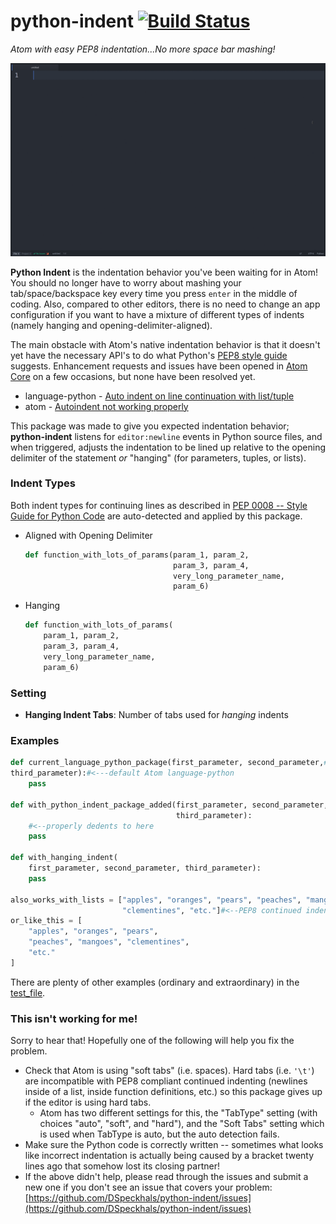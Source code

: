 # python-indent [![Build Status](https://travis-ci.com/DSpeckhals/python-indent.svg?branch=master)](https://travis-ci.com/DSpeckhals/python-indent)

_Atom with easy PEP8 indentation...No more space bar mashing!_

![example of python-indent](https://raw.githubusercontent.com/DSpeckhals/python-indent/master/resources/img/python-indent-demonstration.gif)

__Python Indent__ is the indentation behavior you've been waiting for in Atom! You should no longer
have to worry about mashing your tab/space/backspace key every time you press `enter` in the middle
of coding. Also, compared to other editors, there is no need to change an app configuration if you
want to have a mixture of different types of indents (namely hanging and opening-delimiter-aligned).

The main obstacle with Atom's native indentation behavior is that it doesn't yet have the necessary
API's to do what Python's [PEP8 style guide](https://www.python.org/dev/peps/pep-0008/#indentation)
suggests. Enhancement requests and issues have been opened in [Atom Core](https://github.com/atom/atom)
on a few occasions, but none have been resolved yet.

- language-python - [Auto indent on line continuation with list/tuple](https://github.com/atom/language-python/issues/22)
- atom - [Autoindent not working properly](https://github.com/atom/atom/issues/6655)

This package was made to give you expected indentation behavior; __python-indent__ listens for
`editor:newline` events in Python source files, and when triggered, adjusts the indentation to
be lined up relative to the opening delimiter of the statement _or_ "hanging" (for parameters,
tuples, or lists).

### Indent Types
Both indent types for continuing lines as described in
[PEP 0008 -- Style Guide for Python Code](https://www.python.org/dev/peps/pep-0008/#indentation)
are auto-detected and applied by this package.

  - Aligned with Opening Delimiter

    ```python
    def function_with_lots_of_params(param_1, param_2,
                                     param_3, param_4,
                                     very_long_parameter_name,
                                     param_6)
    ```
  - Hanging

      ```python
      def function_with_lots_of_params(
          param_1, param_2,
          param_3, param_4,
          very_long_parameter_name,
          param_6)
      ```

### Setting
- __Hanging Indent Tabs__: Number of tabs used for _hanging_ indents

### Examples

```python
def current_language_python_package(first_parameter, second_parameter,#<newline>
third_parameter):#<---default Atom language-python
    pass

def with_python_indent_package_added(first_parameter, second_parameter,
                                     third_parameter):
    #<--properly dedents to here
    pass

def with_hanging_indent(
    first_parameter, second_parameter, third_parameter):
    pass

also_works_with_lists = ["apples", "oranges", "pears", "peaches", "mangoes",
                         "clementines", "etc."]#<--PEP8 continued indentation
or_like_this = [
    "apples", "oranges", "pears",
    "peaches", "mangoes", "clementines",
    "etc."
]

```

There are plenty of other examples (ordinary and extraordinary) in the
[test_file](https://github.com/DSpeckhals/python-indent/blob/master/spec/test_file.py).

### This isn't working for me!

Sorry to hear that! Hopefully one of the following will help you fix the problem.

* Check that Atom is using "soft tabs" (i.e. spaces). Hard tabs (i.e. `'\t'`) are incompatible with PEP8 compliant continued indenting (newlines inside of a list, inside function definitions, etc.) so this package gives up if the editor is using hard tabs.
    * Atom has two different settings for this, the "TabType" setting (with choices "auto", "soft", and "hard"), and the "Soft Tabs" setting which is used when TabType is auto, but the auto detection fails.
* Make sure the Python code is correctly written -- sometimes what looks like incorrect indentation is actually being caused by a bracket twenty lines ago that somehow lost its closing partner!
* If the above didn't help, please read through the issues and submit a new one if you don't see an issue that covers your problem: [https://github.com/DSpeckhals/python-indent/issues](https://github.com/DSpeckhals/python-indent/issues)
